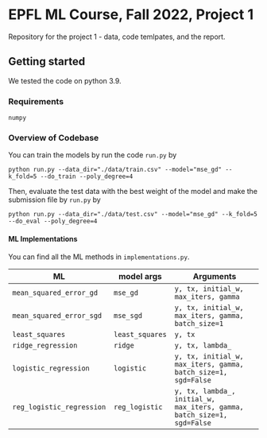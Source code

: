# EPFL ML Course, Fall 2022, Project 1

Repository for the project 1 - data, code temlpates, and the report.

## Getting started 

We tested the code on python 3.9. 

### Requirements

  ```
  numpy
  ```

### Overview of Codebase

You can train the models by run the code `run.py` by 

  ```
  python run.py --data_dir="./data/train.csv" --model="mse_gd" --k_fold=5 --do_train --poly_degree=4
  ```
  
Then, evaluate the test data with the best weight of the model and make the submission file by `run.py` by
  
   ```
   python run.py --data_dir="./data/test.csv" --model="mse_gd" --k_fold=5 --do_eval --poly_degree=4
   ```

#### ML Implementations

You can find all the ML methods in `implementations.py`.
 
| ML | model args          | Arguments |
|-----------|--------------------|-----------|
|`mean_squared_error_gd`| `mse_gd`  | `y, tx, initial_w, max_iters, gamma`  | 
|`mean_squared_error_sgd`| `mse_sgd` | `y, tx, initial_w, max_iters, gamma, batch_size=1`  |
|`least_squares`| `least_squares`     | `y, tx` |
|`ridge_regression`| `ridge`  | `y, tx, lambda_` |
|`logistic_regression`| `logistic`| `y, tx, initial_w, max_iters, gamma, batch_size=1, sgd=False` |
|`reg_logistic_regression`| `reg_logistic` | `y, tx, lambda_, initial_w, max_iters, gamma, batch_size=1, sgd=False` |



